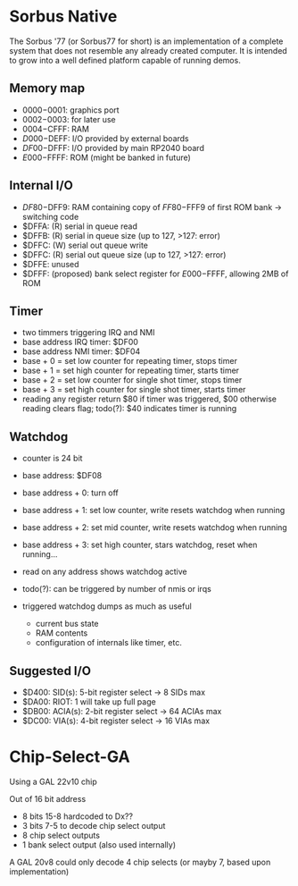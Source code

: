 Sorbus Native
=============

The Sorbus '77 (or Sorbus77 for short) is an implementation of a complete
system that does not resemble any already created computer. It is intended to
grow into a well defined platform capable of running demos.

Memory map
----------

- $0000-$0001: graphics port
- $0002-$0003: for later use
- $0004-$CFFF: RAM
- $D000-$DEFF: I/O provided by external boards
- $DF00-$DFFF: I/O provided by main RP2040 board
- $E000-$FFFF: ROM (might be banked in future)

Internal I/O
------------
- $DF80-$DFF9: RAM containing copy of $FF80-$FFF9 of first ROM bank
               -> switching code
- $DFFA: (R) serial in queue read
- $DFFB: (R) serial in queue size (up to 127, >127: error)
- $DFFC: (W) serial out queue write
- $DFFC: (R) serial out queue size (up to 127, >127: error)
- $DFFE: unused
- $DFFF: (proposed) bank select register for $E000-$FFFF, allowing 2MB of ROM

Timer
-----
- two timmers triggering IRQ and NMI
- base address IRQ timer: $DF00
- base address NMI timer: $DF04
- base + 0 = set low counter for repeating timer, stops timer
- base + 1 = set high counter for repeating timer, starts timer
- base + 2 = set low counter for single shot timer, stops timer
- base + 3 = set high counter for single shot timer, starts timer
- reading any register return $80 if timer was triggered, $00 otherwise
  reading clears flag; todo(?): $40 indicates timer is running

Watchdog
--------
- counter is 24 bit
- base address: $DF08
- base address + 0: turn off
- base address + 1: set low counter, write resets watchdog when running
- base address + 2: set mid counter, write resets watchdog when running
- base address + 3: set high counter, stars watchdog, reset when running...
- read on any address shows watchdog active

- todo(?): can be triggered by number of nmis or irqs
- triggered watchdog dumps as much as useful
  - current bus state
  - RAM contents
  - configuration of internals like timer, etc.

Suggested I/O
-------------
- $D400: SID(s): 5-bit register select -> 8 SIDs max
- $DA00: RIOT: 1 will take up full page
- $DB00: ACIA(s): 2-bit register select -> 64 ACIAs max
- $DC00: VIA(s): 4-bit register select -> 16 VIAs max

Chip-Select-GA
==============
Using a GAL 22v10 chip

Out of 16 bit address
- 8 bits 15-8 hardcoded to Dx??
- 3 bits 7-5 to decode chip select output
- 8 chip select outputs
- 1 bank select output (also used internally)

A GAL 20v8 could only decode 4 chip selects
(or mayby 7, based upon implementation)
